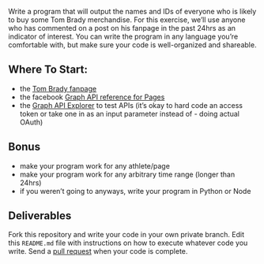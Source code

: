 Write a program that will output the names and IDs of everyone who is likely to buy some Tom Brady merchandise. For this exercise, we’ll use anyone who has commented on a post on his fanpage in the past 24hrs as an indicator of interest. You can write the program in any language you’re comfortable with, but make sure your code is well-organized and shareable.

Where To Start:
---------------
 - the [Tom Brady fanpage](https://www.facebook.com/TomBrady)
 - the facebook [Graph API reference for Pages](https://developers.facebook.com/docs/graph-api/reference/page)
 - the [Graph API Explorer](https://developers.facebook.com/tools/explorer/145634995501895/?method=GET&path=TomBrady&version=v2.4) to test APIs (it’s okay to hard code an access token or take one in as an input parameter instead of  - doing actual OAuth)

Bonus
-----
 - make your program work for any athlete/page
 - make your program work for any arbitrary time range (longer than 24hrs)
 - if you weren’t going to anyways, write your program in Python or Node

Deliverables
------------
Fork this repository and write your code in your own private branch. Edit this `README.md` file with instructions on how to execute whatever code you write. Send a [pull request](https://help.github.com/articles/using-pull-requests/) when your code is complete.
